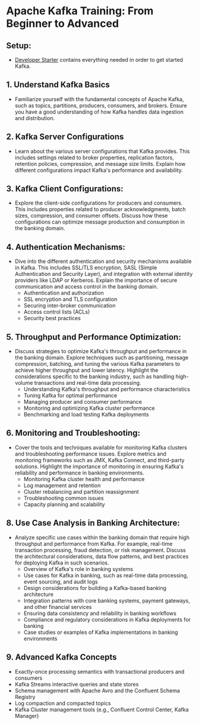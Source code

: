 # Apache Kafka Training: From Beginner to Advanced

## Setup:
- [Developer Starter](labs/01-Verify-Installation/developer-starter.md) contains everything needed in order to get started Kafka.

## 1. Understand Kafka Basics
- Familiarize yourself with the fundamental concepts of Apache Kafka, such as topics, partitions, producers, consumers, and brokers. Ensure you have a good understanding of how Kafka handles data ingestion and distribution.

## 2. Kafka Server Configurations
- Learn about the various server configurations that Kafka provides. This includes settings related to broker properties, replication factors, retention policies, compression, and message size limits. Explain how different configurations impact Kafka's performance and availability.

## 3. Kafka Client Configurations:
- Explore the client-side configurations for producers and consumers. This includes properties related to producer acknowledgments, batch sizes, compression, and consumer offsets. Discuss how these configurations can optimize message production and consumption in the banking domain.

## 4. Authentication Mechanisms:
- Dive into the different authentication and security mechanisms available in Kafka. This includes SSL/TLS encryption, SASL (Simple Authentication and Security Layer), and integration with external identity providers like LDAP or Kerberos. Explain the importance of secure communication and access control in the banking domain.
    + Authentication and authorization
    + SSL encryption and TLS configuration
    + Securing inter-broker communication
    + Access control lists (ACLs)
    + Security best practices

## 5. Throughput and Performance Optimization:
- Discuss strategies to optimize Kafka's throughput and performance in the banking domain. Explore techniques such as partitioning, message compression, batching, and tuning the various Kafka parameters to achieve higher throughput and lower latency. Highlight the considerations specific to the banking industry, such as handling high-volume transactions and real-time data processing.
    + Understanding Kafka's throughput and performance characteristics
    + Tuning Kafka for optimal performance
    + Managing producer and consumer performance
    + Monitoring and optimizing Kafka cluster performance
    + Benchmarking and load testing Kafka deployments

## 6. Monitoring and Troubleshooting:
- Cover the tools and techniques available for monitoring Kafka clusters and troubleshooting performance issues. Explore metrics and monitoring frameworks such as JMX, Kafka Connect, and third-party solutions. Highlight the importance of monitoring in ensuring Kafka's reliability and performance in banking environments.
    + Monitoring Kafka cluster health and performance
    + Log management and retention
    + Cluster rebalancing and partition reassignment
    + Troubleshooting common issues
    + Capacity planning and scalability

## 8. Use Case Analysis in Banking Architecture:
- Analyze specific use cases within the banking domain that require high throughput and performance from Kafka. For example, real-time transaction processing, fraud detection, or risk management. Discuss the architectural considerations, data flow patterns, and best practices for deploying Kafka in such scenarios.
    + Overview of Kafka's role in banking systems
    + Use cases for Kafka in banking, such as real-time data processing, event sourcing, and audit logs
    + Design considerations for building a Kafka-based banking architecture
    + Integration patterns with core banking systems, payment gateways, and other financial services
    + Ensuring data consistency and reliability in banking workflows
    + Compliance and regulatory considerations in Kafka deployments for banking
    + Case studies or examples of Kafka implementations in banking environments

## 9. Advanced Kafka Concepts
- Exactly-once processing semantics with transactional producers and consumers
- Kafka Streams interactive queries and state stores
- Schema management with Apache Avro and the Confluent Schema Registry
- Log compaction and compacted topics
- Kafka Cluster management tools (e.g., Confluent Control Center, Kafka Manager)
